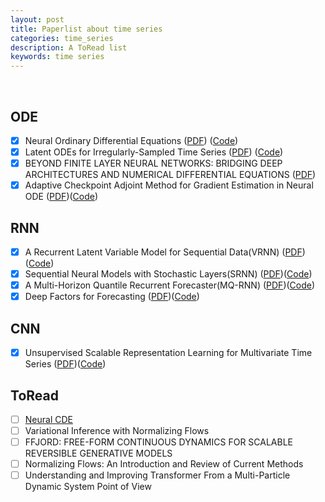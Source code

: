 ```yaml
---
layout: post
title: Paperlist about time series
categories: time_series
description: A ToRead list
keywords: time series
---
```


<br/>

## ODE
- [x]  Neural Ordinary Differential Equations ([PDF](https://arxiv.org/abs/1806.07366)) ([Code](https://github.com/rtqichen/torchdiffeq))
- [x]  Latent ODEs for Irregularly-Sampled Time Series ([PDF](https://arxiv.org/abs/1907.03907)) ([Code](https://github.com/YuliaRubanova/latent_ode))
- [x]  BEYOND FINITE LAYER NEURAL NETWORKS: BRIDGING DEEP ARCHITECTURES AND NUMERICAL DIFFERENTIAL EQUATIONS ([PDF](https://arxiv.org/abs/1710.10121))
- [x]  Adaptive Checkpoint Adjoint Method for Gradient Estimation in Neural ODE ([PDF](https://arxiv.org/abs/2006.02493))([Code](https://github.com/juntang-zhuang/torch_ACA))

## RNN
- [x]  A Recurrent Latent Variable Model for Sequential Data(VRNN) ([PDF](https://arxiv.org/abs/1506.02216))([Code](https://github.com/emited/VariationalRecurrentNeuralNetwork))
- [x]  Sequential Neural Models with Stochastic Layers(SRNN) ([PDF](https://arxiv.org/abs/1605.07571v1))([Code](https://github.com/Joeltzy/StochasticRNN))
- [x]  A Multi-Horizon Quantile Recurrent Forecaster(MQ-RNN) ([PDF](https://arxiv.org/abs/1711.11053))([Code](https://github.com/jingw2/demand_forecast))
- [x]  Deep Factors for Forecasting ([PDF](https://arxiv.org/abs/1905.12417))([Code](https://github.com/jingw2/demand_forecast))

## CNN
- [x]  Unsupervised Scalable Representation Learning for Multivariate Time Series ([PDF](https://arxiv.org/abs/1901.10738))([Code](https://github.com/White-Link/UnsupervisedScalableRepresentationLearningTimeSeries))

## ToRead
- [ ]  [Neural CDE](https://github.com/patrick-kidger/NeuralCDE)
- [ ] Variational Inference with Normalizing Flows
- [ ] FFJORD: FREE-FORM CONTINUOUS DYNAMICS FOR SCALABLE REVERSIBLE GENERATIVE MODELS
- [ ] Normalizing Flows: An Introduction and Review of Current Methods
- [ ] Understanding and Improving Transformer From a Multi-Particle Dynamic System Point of View
